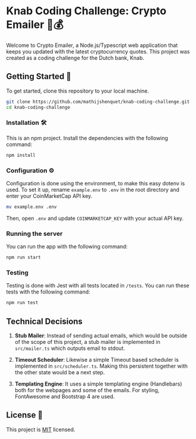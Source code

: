 
# Knab Coding Challenge: Crypto Emailer 📧💰

Welcome to Crypto Emailer, a Node.js/Typescript web application that keeps you 
updated with the latest cryptocurrency quotes. This project was created as a 
coding challenge for the Dutch bank, Knab. 

## Getting Started 🚀

To get started, clone this repository to your local machine. 

```bash
git clone https://github.com/mathijshenquet/knab-coding-challenge.git
cd knab-coding-challenge
```

### Installation 🛠️

This is an npm project. Install the dependencies with the following command:

```bash
npm install
```

### Configuration ⚙️

Configuration is done using the environment, to make this easy dotenv is used. 
To set it up, rename `example.env` to `.env` in the root directory and enter 
your CoinMarketCap API key.

```bash
mv example.env .env
```

Then, open `.env` and update `COINMARKETCAP_KEY` with your actual API key.

### Running the server 

You can run the app with the following command:

```bash
npm run start
```

### Testing

Testing is done with Jest with all tests located in `/tests`. You can run these 
tests with the following command:

```bash
npm run test
```

## Technical Decisions

1. **Stub Mailer**: Instead of sending actual emails, which would be outside of 
the scope of this project, a stub mailer is implemented in `src/mailer.ts` which 
outputs email to stdout.

2. **Timeout Scheduler**: Likewise a simple Timeout based scheduler is 
implemented in `src/scheduler.ts`. Making this persistent together with the 
other state would be a next step.

3. **Templating Engine**: It uses a simple templating engine (Handlebars) both 
for the webpages and some of the emails. For styling, FontAwesome and 
Bootstrap 4 are used.

## License 📝

This project is [MIT](https://choosealicense.com/licenses/mit/) licensed.